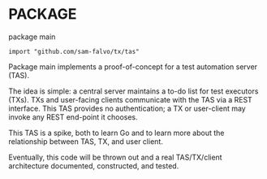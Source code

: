 PACKAGE
=======

package main

    import "github.com/sam-falvo/tx/tas"

Package main implements a proof-of-concept for a test automation server
(TAS).

The idea is simple: a central server maintains a to-do list for test
executors (TXs). TXs and user-facing clients communicate with the TAS
via a REST interface. This TAS provides no authentication; a TX or
user-client may invoke any REST end-point it chooses.

This TAS is a spike, both to learn Go and to learn more about the
relationship between TAS, TX, and user client.

Eventually, this code will be thrown out and a real TAS/TX/client
architecture documented, constructed, and tested.

